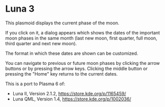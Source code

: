 # Luna 3

This plasmoid displays the current phase of the moon.

If you click on it, a dialog appears which shows the dates of the important moon 
phases in the same month (last new moon, first quarter, full moon, third quarter
and next new moon).

The format in which these dates are shown can be customized.

You can navigate to previous or future moon phases by clicking the arrow buttons or by 
pressing the arrow keys. Clicking the middle button or pressing the "Home" key 
returns to the current dates.

This is a port to Plasma 6 of:

* Luna II, Version 2.1.2, <https://store.kde.org/p/1165459/>
* Luna QML, Version 1.4, <https://store.kde.org/p/1002036/>
